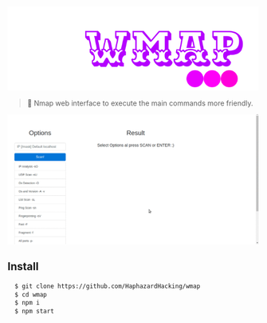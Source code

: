 ![WMAP](logo.png)
> :dizzy: Nmap web interface to execute the main commands more friendly.


![gif](interact.gif)


## Install

```bash
  $ git clone https://github.com/HaphazardHacking/wmap
  $ cd wmap
  $ npm i 
  $ npm start
```
